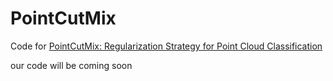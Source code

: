 # PointCutMix
Code for [PointCutMix: Regularization Strategy for Point Cloud Classification](http://arxiv.org/abs/2101.01461)

our code will be coming soon
